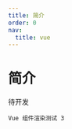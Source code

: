 ```yaml
---
title: 简介
order: 0
nav:
  title: vue
---
```


# 简介

待开发

<!-- <code src='./VueContainer.tsx'>Vue 组件渲染测试 3</code> -->

<!-- <code src='./VueComponent.vue.tsx'>Vue 组件渲染测试 3</code> -->

<code src='./VueComponent.vue'>Vue 组件渲染测试 3</code>
